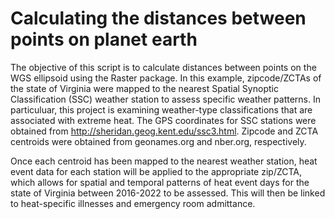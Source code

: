 # Calculating the distances between points on planet earth

The objective of this script is to calculate distances between points on the WGS ellipsoid using the Raster package. In this example, zipcode/ZCTAs of the state of Virginia were mapped to the nearest Spatial Synoptic Classification (SSC) weather station to assess specific weather patterns. In particuluar, this project is examining weather-type classifications that are associated with extreme heat. The GPS coordinates for SSC stations were obtained from http://sheridan.geog.kent.edu/ssc3.html. Zipcode and ZCTA centroids were obtained from geonames.org and nber.org, respectively. 

Once each centroid has been mapped to the nearest weather station, heat event data for each station will be applied to the appropriate zip/ZCTA, which allows for spatial and temporal patterns of heat event days for the state of Virginia between 2016-2022 to be assessed. This will then be linked to heat-specific illnesses and emergency room admittance. 
